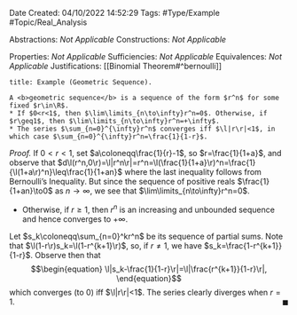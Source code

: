 <div class="topSpace"></div>

Date Created: 04/10/2022 14:52:29
Tags: #Type/Example #Topic/Real_Analysis

Abstractions: <i>Not Applicable</i>
Constructions: <i>Not Applicable</i>

Properties: <i>Not Applicable</i>
Sufficiencies: <i>Not Applicable</i>
Equivalences: <i>Not Applicable</i>
Justifications: [[Binomial Theorem#^bernoulli]]

``` ad-Example
title: Example (Geometric Sequence).

A <b>geometric sequence</b> is a sequence of the form $r^n$ for some fixed $r\in\R$.
* If $0<r<1$, then $\lim\limits_{n\to\infty}r^n=0$. Otherwise, if $r\geq1$, then $\lim\limits_{n\to\infty}r^n=+\infty$.
* The series $\sum_{n=0}^{\infty}r^n$ converges iff $\l|r\r|<1$, in which case $\sum_{n=0}^{\infty}r^n=\frac{1}{1-r}$.

```

<i>Proof.</i> If $0<r<1$, set $a\coloneqq\frac{1}{r}-1$, so $r=\frac{1}{1+a}$, and observe that $d\l(r^n,0\r)=\l|r^n\r|=r^n=\l(\frac{1}{1+a}\r)^n=\frac{1}{\l(1+a\r)^n}\leq\frac{1}{1+an}$ where the last inequality follows from Bernoulli’s Inequality. But since the sequence of positive reals $\frac{1}{1+an}\to0$ as $n\to\infty$, we see that $\lim\limits_{n\to\infty}r^n=0$.
* Otherwise, if $r\geq1$, then $r^n$ is an increasing and unbounded sequence and hence converges to $+\infty$.

Let $s_k\coloneqq\sum_{n=0}^kr^n$ be its sequence of partial sums. Note that $\l(1-r\r)s_k=\l(1-r^{k+1}\r)$, so, if $r\neq 1$, we have $s_k=\frac{1-r^{k+1}}{1-r}$. Observe then that
$$\begin{equation}
    \l|s_k-\frac{1}{1-r}\r|=\l|\frac{r^{k+1}}{1-r}\r|,
\end{equation}$$
which converges (to $0$) iff $\l|r\r|<1$. The series clearly diverges when $r=1$.<span style="float:right;">$\blacksquare$</span>
